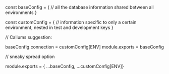const baseConfig = { 
	// all the database information shared between all environments
}

const customConfig = {
	// information specific to only a certain environment, nested in test and development keys
}

// Callums suggestion:

baseConfig.connection = customConfig[ENV]
module.exports = baseConfig

// sneaky spread option

module.exports = { ...baseConfig, ...customConfig[ENV]}